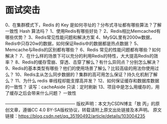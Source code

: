 # 面试突击

0、在集群模式下，Redis 的 Key 是如何寻址的？分布式寻址都有哪些算法？了解一致性 Hash 算法吗？
1、使用Redis有哪些好处？
2、Redis相比Memcached有哪些优势？
3、Redis常见性能问题和解决方案
4、MySQL里有2000w数据，Redis中只存20w的数据，如何保证Redis中的数据都是热点数据？
5、Memcache与Redis的区别都有哪些？
6、Redis 常见的性能问题都有哪些？如何解决？
7、在什么样的场景下可以充分的利用Redis的特性，大大提高Redis的效率？
8、Redis的缓存雪崩、穿透、击穿了解么？有什么异同点？分别怎么解决？
9、Redis的基本类型有哪些？他们的使用场景了解么？比较高级的用法你使用过么？
10、Redis主从怎么同步数据的？集群的高可用怎么保证？持久化机制了解么？
11、为什么 redis 单线程却能支撑高并发？
12、如何保证缓存和数据库数据的一致性？
读写：cacheAside
只读：定时刷新
13、项目中是怎么用缓存的，用了缓存之后会带来什么问题？
一致性

————————————————
版权声明：本文为CSDN博主「敖 丙」的原创文章，遵循CC 4.0 BY-SA版权协议，转载请附上原文出处链接及本声明。
原文链接：https://blog.csdn.net/qq_35190492/article/details/103004235